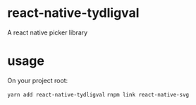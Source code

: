 # react-native-tydligval

A react native picker library

# usage

On your project root:

`yarn add react-native-tydligval`
`rnpm link react-native-svg`

